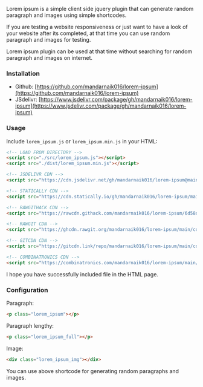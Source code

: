 Lorem ipsum is a simple client side jquery plugin that can generate random paragraph and images using simple shortcodes.

If you are testing a website responsiveness or just want to have a look of your website after its completed, at that time you can use random paragraph and images for testing.

Lorem ipsum plugin can be used at that time without searching for random paragraph and images on internet.

### Installation

-   Github: [https://github.com/mandarnaik016/lorem-ipsum](https://github.com/mandarnaik016/lorem-ipsum)
-   JSdelivr: [https://www.jsdelivr.com/package/gh/mandarnaik016/lorem-ipsum](https://www.jsdelivr.com/package/gh/mandarnaik016/lorem-ipsum)

### Usage

Include `lorem_ipsum.js` or `lorem_ipsum.min.js` in your HTML:

```html
<!-- LOAD FROM DIRECTORY -->
<script src="./src/lorem_ipsum.js"></script>
<script src="./dist/lorem_ipsum.min.js"></script>

<!-- JSDELIVR CDN -->
<script src="https://cdn.jsdelivr.net/gh/mandarnaik016/lorem-ipsum@main/cdn/lorem_ipsum.fbcaac204e.min.js"></script>

<!-- STATICALLY CDN -->
<script src="https://cdn.statically.io/gh/mandarnaik016/lorem-ipsum/main/cdn/lorem_ipsum.fbcaac204e.min.js/"></script>

<!-- RAWGITHACK CDN -->
<script src="https://rawcdn.githack.com/mandarnaik016/lorem-ipsum/6d58d78dc9e6ccd410b792940765766d1a21e6eb/cdn/lorem_ipsum.fbcaac204e.min.js"></script>

<!-- RAWGIT CDN -->
<script src="https://ghcdn.rawgit.org/mandarnaik016/lorem-ipsum/main/cdn/lorem_ipsum.fbcaac204e.min.js"></script>

<!-- GITCDN CDN -->
<script src="https://gitcdn.link/repo/mandarnaik016/lorem-ipsum/main/cdn/lorem_ipsum.fbcaac204e.min.js"></script>

<!-- COMBINATRONICS CDN -->
<script src="https://combinatronics.com/mandarnaik016/lorem-ipsum/main/cdn/lorem_ipsum.fbcaac204e.min.js"></script>
```

I hope you have successfully included file in the HTML page.

### Configuration

Paragraph: 

```html
<p class="lorem_ipsum"></p>
```
    
Paragraph lengthy:
    
```html
<p class="lorem_ipsum_full"></p>
```
    
Image: 
    
```html
<div class="lorem_ipsum_img"></div>
```

You can use above shortcode for generating random paragraphs and images.
